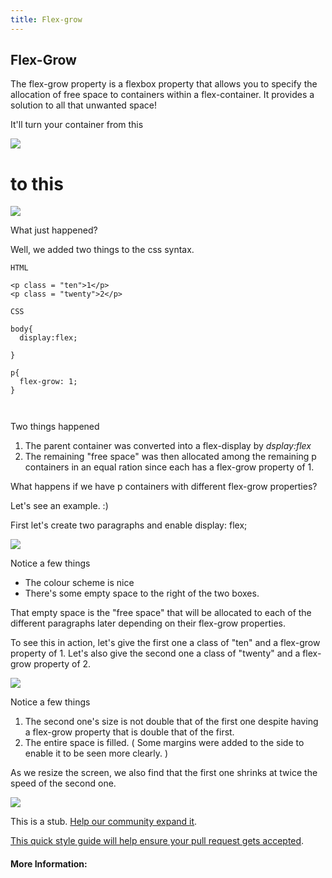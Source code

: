 ```yaml
---
title: Flex-grow
---
```

## Flex-Grow

The flex-grow property is a flexbox property that allows you to specify the allocation of free space to containers within a flex-container. It provides a solution to all that unwanted space!

It'll turn your container from this 

<img src = "https://i.imgur.com/lFJaBUfh.png">

<b><h1>to this</h1></b>

<img src = "https://i.imgur.com/4X8ITZih.png">

What just happened?

Well, we added two things to the css syntax.

```
HTML

<p class = "ten">1</p>
<p class = "twenty">2</p>

CSS

body{
  display:flex;
  
}

p{
  flex-grow: 1;
}



```
Two things happened
1. The parent container was converted into a flex-display by <i>dsplay:flex</i>
2. The remaining "free space" was then allocated among the remaining p containers in an equal ration since each has a flex-grow property of 1.

What happens if we have p containers with different flex-grow properties?

Let's see an example. :)

First let's create two paragraphs and enable display: flex;

<img src = "https://i.imgur.com/wPqUgsih.png">

Notice a few things
- The colour scheme is nice
- There's some empty space to the right of the two boxes.

That empty space is the "free space" that will be allocated to each of the different paragraphs later depending on their flex-grow properties.

To see this in action, let's give the first one a class of "ten" and a flex-grow property of 1. Let's also give the second one a class of "twenty" and a flex-grow property of 2.

<img src = "https://i.imgur.com/7n0V1G4h.png">

Notice a few things

1. The second one's size is not double that of the first one despite having a flex-grow property that is double that of the first.
2. The entire space is filled. ( Some margins were added to the side to enable it to be seen more clearly. )

As we resize the screen, we also find that the first one shrinks at twice the speed of the second one. 

<img src = "https://i.imgur.com/pa4grM8h.png">



This is a stub. <a href='https://github.com/freecodecamp/guides/tree/master/src/pages/css/layout/display-property/index.md' target='_blank' rel='nofollow'>Help our community expand it</a>.

<a href='https://github.com/freecodecamp/guides/blob/master/README.md' target='_blank' rel='nofollow'>This quick style guide will help ensure your pull request gets accepted</a>.

<!-- The article goes here, in GitHub-flavored Markdown. Feel free to add YouTube videos, images, and CodePen/JSBin embeds  -->

#### More Information:
<!-- Please add any articles you think might be helpful to read before writing the article -->

